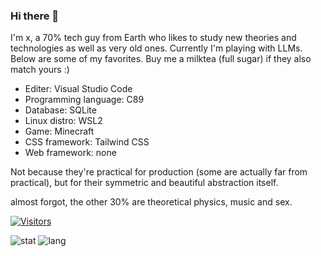 ### Hi there 👋

I'm x, a 70% tech guy from Earth who likes to study new theories and technologies as well as very old ones. Currently I'm playing with LLMs. Below are some of my favorites. Buy me a milktea (full sugar) if they also match yours :)

- Editer: Visual Studio Code
- Programming language: C89
- Database: SQLite
- Linux distro: WSL2
- Game: Minecraft
- CSS framework: Tailwind CSS
- Web framework: none

Not because they're practical for production (some are actually far from practical), but for their symmetric and beautiful abstraction itself.

almost forgot, the other 30% are theoretical physics, music and sex.

[![Visitors](https://api.visitorbadge.io/api/visitors?path=https%3A%2F%2Fgithub.com%2Fmivinci%2Fmivinci&label=visitors&countColor=%23263759&style=flat-square)](https://visitorbadge.io/status?path=https%3A%2F%2Fgithub.com%2Fmivinci%2Fmivinci)

![stat](https://github-readme-stats.vercel.app/api?username=Mivinci&show_icons=true&theme=github_dark&hide_title=true&hide_rank=true)
![lang](https://github-readme-stats.vercel.app/api/top-langs/?username=Mivinci&layout=compact&langs_count=6&hide=css,scss,html&theme=github_dark)


